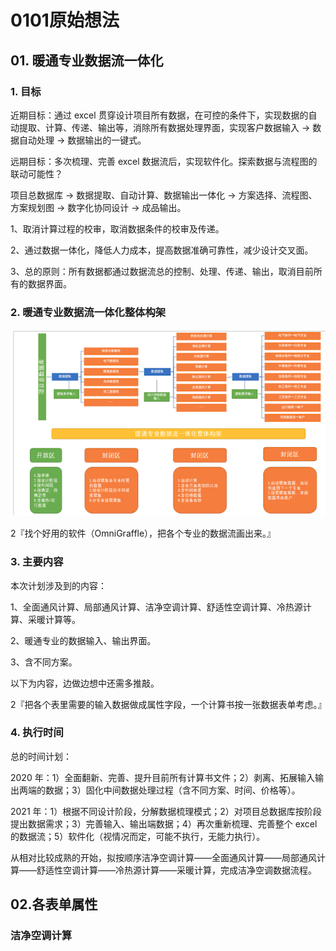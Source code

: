 # 0101原始想法

## 01. 暖通专业数据流一体化

### 1. 目标 

近期目标：通过 excel 贯穿设计项目所有数据，在可控的条件下，实现数据的自动提取、计算、传递、输出等，消除所有数据处理界面，实现客户数据输入 → 数据自动处理 → 数据输出的一键式。 

远期目标：多次梳理、完善 excel 数据流后，实现软件化。探索数据与流程图的联动可能性？

项目总数据库 → 数据提取、自动计算、数据输出一体化 → 方案选择、流程图、方案规划图 → 数字化协同设计 → 成品输出。

1、取消计算过程的校审，取消数据条件的校审及传递。

2、通过数据一体化，降低人力成本，提高数据准确可靠性，减少设计交叉面。

3、总的原则：所有数据都通过数据流总的控制、处理、传递、输出，取消目前所有的数据界面。

### 2. 暖通专业数据流一体化整体构架

![](./res/2020001.png)

2『找个好用的软件（OmniGraffle），把各个专业的数据流画出来。』

### 3. 主要内容 

本次计划涉及到的内容： 

1、全面通风计算、局部通风计算、洁净空调计算、舒适性空调计算、冷热源计算、采暖计算等。

2、暖通专业的数据输入、输出界面。 

3、含不同方案。

以下为内容，边做边想中还需多推敲。

2『把各个表里需要的输入数据做成属性字段，一个计算书按一张数据表单考虑。』

### 4. 执行时间

总的时间计划：

2020 年：1）全面翻新、完善、提升目前所有计算书文件；2）剥离、拓展输入输出两端的数据；3）固化中间数据处理过程（含不同方案、时间、价格等）。

2021 年：1）根据不同设计阶段，分解数据梳理模式；2）对项目总数据库按阶段提出数据需求；3）完善输入、输出端数据；4）再次重新梳理、完善整个 excel 的数据流；5）软件化（视情况而定，可能不执行，无能力执行）。

从相对比较成熟的开始，拟按顺序洁净空调计算——全面通风计算——局部通风计算——舒适性空调计算——冷热源计算——采暖计算，完成洁净空调数据流程。

## 02.各表单属性

### 洁净空调计算








